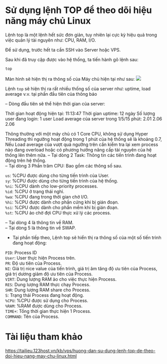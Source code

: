 # Sử dụng lệnh TOP để theo dõi hiệu năng máy chủ Linux

Lệnh top là một lệnh hết sức đơn giản, tuy nhiên lại cực kỳ hiệu quả trong việc quản lý tài nguyên như: CPU, RAM, I/O.

Để sử dụng, trước hết ta cần SSH vào Server hoặc VPS.

Sau khi đã truy cập được vào hệ thống, ta tiến hành gõ lệnh sau:
```sh
top 
```
Màn hình sẽ hiện thị ra thông số của Máy chủ hiện tại như sau:
<img src=https://i.imgur.com/VFrOxte.png>

Lệnh `top` sẽ hiện thị ra rất nhiều thống số của server như: uptime, load average v.v. tại phần đầu tiên của thông báo

– Dòng đầu tiên sẽ thể hiện thời gian của server:

Thời gian hoạt động hiện tại: 11:13:47
Thời gian uptime: 12 ngày
Số lượng user đang login: 1 user
Load average của server trong 1/5/15 phút: 2.01 2.06 2.06

Thông thường với một máy chủ có 1 Core CPU, không sử dụng Hyper Threading thì ngưỡng hoạt động trong 1 phút của hệ thống sẽ là khoảng 0.7, Nếu Load average của vượt quá ngưỡng trên cần kiểm tra lại xem process nào đang overload hoặc có phương hướng nâng cấp tài nguyên của hệ thống lên thêm nữa.
– Tại dòng 2 Task: Thông tin các tiến trình đang hoạt động trên hệ thống.</br>
– Tại dòng 3 Phần trăm CPU: Bao gồm các thông số sau.</br>

`us`: %CPU được dùng cho từng tiến trình của User.</br>
`sy`: %CPU được dùng cho từng tiến trình của hệ thống.</br>
`%ni`: %CPU dành cho low-priority processes.</br>
`%id`: %CPU ở trạng thái nghỉ.</br>
`%wa`: %CPU đang trong thời gian chờ I/O.</br>
`%hi`: %CPU được dành cho phần cứng khi bị gián đoạn.</br>
`%si`: %CPU được dành cho phần mềm khi bị gián đoạn.</br>
`%st`: %CPU ảo chờ đợi CPU thực xử lý các process.</br>

– Tại dòng 4 là thông tin về RAM.</br>
– Tại dòng 5 là thông tin về SWAP.</br>

* Tại phần tiếp theo, Lệnh top sẽ hiển thị ra thông số của một số tiến trình đang hoạt động:

`PID`: Process ID</br>
`User`: User thực hiện Process trên.</br>
`PR`: Độ ưu tiên của Process.</br>
`NI`: Giá trị nice value của tiến trình, giá trị âm tăng độ ưu tiên của Process, giá trị dương giảm độ ưu tiên của Process.</br>
`VIRT`: Dung lượng RAM ảo cho việc thực hiện Process.</br>
`RES`: Dung lượng RAM thực chạy Process.</br>
`SHR`: Dung lượng RAM share cho Process.</br>
`S`: Trạng thái Process đang hoạt động.</br>
`%CPU`: %CPU được sử dụng cho Process.</br>
`%RAM`: %RAM được dùng cho Process.</br>
`TIME+`: Tổng thời gian thực hiện 1 Process.</br>
`COMMAND`: Tên của Process.</br>

# Tài liệu tham khảo
https://tailieu.123host.vn/kb/vps/huong-dan-su-dung-lenh-top-de-theo-doi-hieu-nang-may-chu-linux.html
